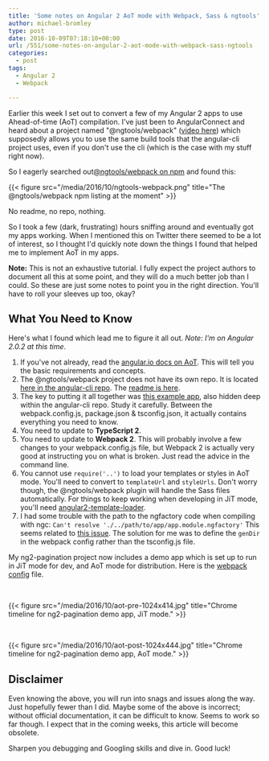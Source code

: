 ```yaml
---
title: 'Some notes on Angular 2 AoT mode with Webpack, Sass & ngtools'
author: michael-bromley
type: post
date: 2016-10-09T07:18:10+00:00
url: /551/some-notes-on-angular-2-aot-mode-with-webpack-sass-ngtools
categories:
  - post
tags:
  - Angular 2
  - Webpack

---
```

Earlier this week I set out to convert a few of my Angular 2 apps to use Ahead-of-time (AoT) compilation. I've just been to AngularConnect and heard about a project named "@ngtools/webpack" ([video here][1]) which supposedly allows you to use the same build tools that the angular-cli project uses, even if you don't use the cli (which is the case with my stuff right now).

So I eagerly searched out[@ngtools/webpack on npm][2] and found this:

{{< figure src="/media/2016/10/ngtools-webpack.png" title="The @ngtools/webpack npm listing at the moment" >}}

No readme, no repo, nothing.

So I took a few (dark, frustrating) hours sniffing around and eventually got my apps working. When I mentioned this on Twitter there seemed to be a lot of interest, so I thought I'd quickly note down the things I found that helped me to implement AoT in my apps.

**Note:** This is not an exhaustive tutorial. I fully expect the project authors to document all this at some point, and they will do a much better job than I could. So these are just some notes to point you in the right direction. You'll have to roll your sleeves up too, okay?

## What You Need to Know

Here's what I found which lead me to figure it all out. _Note: I'm on Angular 2.0.2 at this time_.

  1. If you've not already, read the [angular.io docs on AoT][3]. This will tell you the basic requirements and concepts.
  2. The @ngtools/webpack project does not have its own repo. It is located [here in the angular-cli repo][4]. The [readme is here][5].
  3. The key to putting it all together was [this example app][6], also hidden deep within the angular-cli repo. Study it carefully. Between the webpack.config.js, package.json & tsconfig.json, it actually contains everything you need to know.
  4. You need to update to **TypeScript 2**.
  5. You need to update to **Webpack 2**. This will probably involve a few changes to your webpack.config.js file, but Webpack 2 is actually very good at instructing you on what is broken. Just read the advice in the command line.
  6. You cannot use `require('..')` to load your templates or styles in AoT mode. You'll need to convert to `templateUrl` and `styleUrls`. Don't worry though, the @ngtools/webpack plugin will handle the Sass files automatically. For things to keep working when developing in JiT mode, you'll need [angular2-template-loader][7].
  7. I had some trouble with the path to the ngfactory code when compiling with ngc: `Can't resolve './../path/to/app/app.module.ngfactory'` This seems related to [this issue][8]. The solution for me was to define the `genDir` in the webpack config rather than the tsconfig.js file.

My ng2-pagination project now includes a demo app which is set up to run in JiT mode for dev, and AoT mode for distribution. Here is the [webpack config][9] file.

&nbsp;

{{< figure src="/media/2016/10/aot-pre-1024x414.jpg" title="Chrome timeline for ng2-pagination demo app, JiT mode." >}}

&nbsp;

{{< figure src="/media/2016/10/aot-post-1024x444.jpg" title="Chrome timeline for ng2-pagination demo app, AoT mode." >}}

## Disclaimer

Even knowing the above, you will run into snags and issues along the way. Just hopefully fewer than I did. Maybe some of the above is incorrect; without official documentation, it can be difficult to know. Seems to work so far though. I expect that in the coming weeks, this article will become obsolete.

Sharpen you debugging and Googling skills and dive in. Good luck!

&nbsp;

 [1]: https://youtu.be/uBRK6cTr4Vk?t=7m59s
 [2]: https://www.npmjs.com/package/@ngtools/webpack
 [3]: https://angular.io/docs/ts/latest/cookbook/aot-compiler.html
 [4]: https://github.com/angular/angular-cli/tree/de3c27536d58a9f41418f988b70456d6bbaf24b5/packages/webpack
 [5]: https://github.com/angular/angular-cli/blob/8a5b2656ced81e84c96bac300b140179f473e2a2/packages/webpack/README.md
 [6]: https://github.com/angular/angular-cli/tree/de3c27536d58a9f41418f988b70456d6bbaf24b5/tests/e2e/assets/webpack/test-app
 [7]: https://github.com/TheLarkInn/angular2-template-loader
 [8]: https://github.com/angular/angular-cli/issues/2538
 [9]: https://github.com/michaelbromley/ng2-pagination/blob/8c133662c87ad9d489d89cd701eb5d317fc24161/webpack.config.js